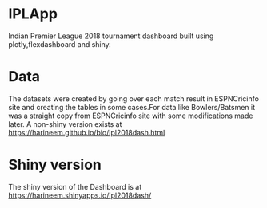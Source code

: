 # IPLApp
Indian Premier League 2018 tournament dashboard built using plotly,flexdashboard and shiny. 

# Data
The datasets were created by going over each match result in ESPNCricinfo site and creating the tables in some cases.For data like Bowlers/Batsmen it was a straight copy from ESPNCricinfo site with some modifications made later. A non-shiny version exists at https://harineem.github.io/bio/ipl2018dash.html

# Shiny version
The shiny version of the Dashboard is at 
https://harineem.shinyapps.io/ipl2018dash/


